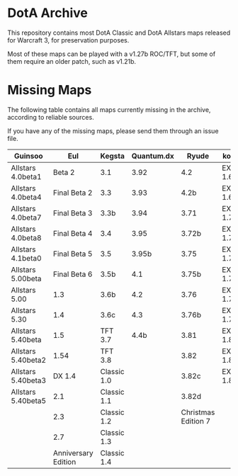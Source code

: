# DotA Archive

This repository contains most DotA Classic and DotA Allstars maps released for Warcraft 3, for preservation purposes.

Most of these maps can be played with a v1.27b ROC/TFT, but some of them require an older patch, such as v1.21b.

# Missing Maps

The following table contains all maps currently missing in the archive, according to reliable sources.

If you have any of the missing maps, please send them through an issue file.

| Guinsoo | Eul | Kegsta | Quantum.dx | Ryude | konn |
| -------- | -------- | -------- | -------- | -------- | -------- |
| Allstars 4.0beta1 | Beta 2 | 3.1 | 3.92 | 4.2 | EX 1.66 |
| Allstars 4.0beta4 | Final Beta 2 | 3.3 | 3.93 | 4.2b | EX 1.67 |
| Allstars 4.0beta7 | Final Beta 3 | 3.3b | 3.94 | 3.71 | EX 1.73 |
| Allstars 4.0beta8 | Final Beta 4 | 3.4 | 3.95 | 3.72b | EX 1.75 |
| Allstars 4.1beta0 | Final Beta 5 | 3.5 | 3.95b | 3.75 | EX 1.76 |
| Allstars 5.00beta | Final Beta 6 | 3.5b | 4.1 | 3.75b | EX 1.76f |
| Allstars 5.00 | 1.3 | 3.6b | 4.2 | 3.76 | EX 1.78 |
| Allstars 5.30 | 1.4 | 3.6c | 4.3 | 3.76b | EX 1.79 |
| Allstars 5.40beta | 1.5 | TFT 3.7 | 4.4b | 3.81 | EX 1.8 |
| Allstars 5.40beta2 | 1.54 | TFT 3.8 |  | 3.82 | EX 1.82 |
| Allstars 5.40beta3 | DX 1.4 | Classic 1.0 |  | 3.82c | EX 1.83 |
| Allstars 5.40beta5 | 2.1  | Classic 1.1 |  | 3.82d |  |
|  | 2.3 | Classic 1.2 |  | Christmas Edition 7 |  |
|  | 2.7 | Classic 1.3 |  |  |  |
|  | Anniversary Edition | Classic 1.4 |  |  |  |